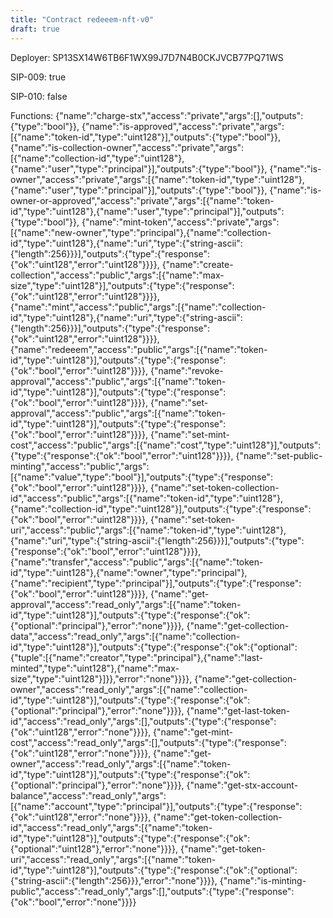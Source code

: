 ```yaml
---
title: "Contract redeeem-nft-v0"
draft: true
---
```

Deployer: SP13SX14W6TB6F1WX99J7D7N4B0CKJVCB77PQ71WS

SIP-009: true

SIP-010: false

Functions:
{"name":"charge-stx","access":"private","args":[],"outputs":{"type":"bool"}}, {"name":"is-approved","access":"private","args":[{"name":"token-id","type":"uint128"}],"outputs":{"type":"bool"}}, {"name":"is-collection-owner","access":"private","args":[{"name":"collection-id","type":"uint128"},{"name":"user","type":"principal"}],"outputs":{"type":"bool"}}, {"name":"is-owner","access":"private","args":[{"name":"token-id","type":"uint128"},{"name":"user","type":"principal"}],"outputs":{"type":"bool"}}, {"name":"is-owner-or-approved","access":"private","args":[{"name":"token-id","type":"uint128"},{"name":"user","type":"principal"}],"outputs":{"type":"bool"}}, {"name":"mint-token","access":"private","args":[{"name":"new-owner","type":"principal"},{"name":"collection-id","type":"uint128"},{"name":"uri","type":{"string-ascii":{"length":256}}}],"outputs":{"type":{"response":{"ok":"uint128","error":"uint128"}}}}, {"name":"create-collection","access":"public","args":[{"name":"max-size","type":"uint128"}],"outputs":{"type":{"response":{"ok":"uint128","error":"uint128"}}}}, {"name":"mint","access":"public","args":[{"name":"collection-id","type":"uint128"},{"name":"uri","type":{"string-ascii":{"length":256}}}],"outputs":{"type":{"response":{"ok":"uint128","error":"uint128"}}}}, {"name":"redeeem","access":"public","args":[{"name":"token-id","type":"uint128"}],"outputs":{"type":{"response":{"ok":"bool","error":"uint128"}}}}, {"name":"revoke-approval","access":"public","args":[{"name":"token-id","type":"uint128"}],"outputs":{"type":{"response":{"ok":"bool","error":"uint128"}}}}, {"name":"set-approval","access":"public","args":[{"name":"token-id","type":"uint128"}],"outputs":{"type":{"response":{"ok":"bool","error":"uint128"}}}}, {"name":"set-mint-cost","access":"public","args":[{"name":"cost","type":"uint128"}],"outputs":{"type":{"response":{"ok":"bool","error":"uint128"}}}}, {"name":"set-public-minting","access":"public","args":[{"name":"value","type":"bool"}],"outputs":{"type":{"response":{"ok":"bool","error":"uint128"}}}}, {"name":"set-token-collection-id","access":"public","args":[{"name":"token-id","type":"uint128"},{"name":"collection-id","type":"uint128"}],"outputs":{"type":{"response":{"ok":"bool","error":"uint128"}}}}, {"name":"set-token-uri","access":"public","args":[{"name":"token-id","type":"uint128"},{"name":"uri","type":{"string-ascii":{"length":256}}}],"outputs":{"type":{"response":{"ok":"bool","error":"uint128"}}}}, {"name":"transfer","access":"public","args":[{"name":"token-id","type":"uint128"},{"name":"owner","type":"principal"},{"name":"recipient","type":"principal"}],"outputs":{"type":{"response":{"ok":"bool","error":"uint128"}}}}, {"name":"get-approval","access":"read_only","args":[{"name":"token-id","type":"uint128"}],"outputs":{"type":{"response":{"ok":{"optional":"principal"},"error":"none"}}}}, {"name":"get-collection-data","access":"read_only","args":[{"name":"collection-id","type":"uint128"}],"outputs":{"type":{"response":{"ok":{"optional":{"tuple":[{"name":"creator","type":"principal"},{"name":"last-minted","type":"uint128"},{"name":"max-size","type":"uint128"}]}},"error":"none"}}}}, {"name":"get-collection-owner","access":"read_only","args":[{"name":"collection-id","type":"uint128"}],"outputs":{"type":{"response":{"ok":{"optional":"principal"},"error":"none"}}}}, {"name":"get-last-token-id","access":"read_only","args":[],"outputs":{"type":{"response":{"ok":"uint128","error":"none"}}}}, {"name":"get-mint-cost","access":"read_only","args":[],"outputs":{"type":{"response":{"ok":"uint128","error":"none"}}}}, {"name":"get-owner","access":"read_only","args":[{"name":"token-id","type":"uint128"}],"outputs":{"type":{"response":{"ok":{"optional":"principal"},"error":"none"}}}}, {"name":"get-stx-account-balance","access":"read_only","args":[{"name":"account","type":"principal"}],"outputs":{"type":{"response":{"ok":"uint128","error":"none"}}}}, {"name":"get-token-collection-id","access":"read_only","args":[{"name":"token-id","type":"uint128"}],"outputs":{"type":{"response":{"ok":{"optional":"uint128"},"error":"none"}}}}, {"name":"get-token-uri","access":"read_only","args":[{"name":"token-id","type":"uint128"}],"outputs":{"type":{"response":{"ok":{"optional":{"string-ascii":{"length":256}}},"error":"none"}}}}, {"name":"is-minting-public","access":"read_only","args":[],"outputs":{"type":{"response":{"ok":"bool","error":"none"}}}}

